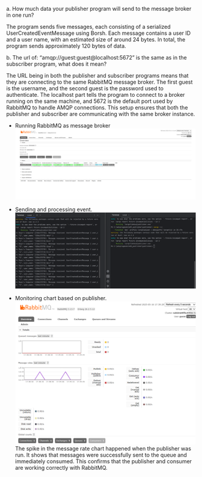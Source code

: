 a. How much data your publisher program will send to the message broker in one run?

The program sends five messages, each consisting of a serialized UserCreatedEventMessage using Borsh. Each message contains a user ID and a user name, with an estimated size of around 24 bytes. In total, the program sends approximately 120 bytes of data.

b. The url of: “amqp://guest:guest@localhost:5672” is the same as in the subscriber program, what does it mean?

The URL being in both the publisher and subscriber programs means that they are connecting to the same RabbitMQ message broker. The first guest is the username, and the second guest is the password used to authenticate. The localhost part tells the program to connect to a broker running on the same machine, and 5672 is the default port used by RabbitMQ to handle AMQP connections. This setup ensures that both the publisher and subscriber are communicating with the same broker instance.

- Running RabbitMQ as message broker
![rabbitMQ_overview.png](images/rabbitMQ_overview.png)

- Sending and processing event.
![sending_processing.png](images/sending_processing.png)

- Monitoring chart based on publisher.
![monitoring_chart.png](images/monitoring_chart.png)
  The spike in the message rate chart happened when the publisher was run. It shows that messages were successfully sent to the queue and immediately consumed. This confirms that the publisher and consumer are working correctly with RabbitMQ.


